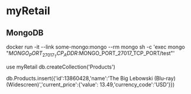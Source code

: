 # myRetail




## MongoDB

docker run -it --link some-mongo:mongo --rm mongo sh -c 'exec mongo "$MONGO_PORT_27017_TCP_ADDR:$MONGO_PORT_27017_TCP_PORT/test"'

use myRetail
db.createCollection('Products')

db.Products.insert({'id':13860428,'name':'The Big Lebowski (Blu-ray) (Widescreen)','current_price':{'value': 13.49,'currency_code':'USD'}})